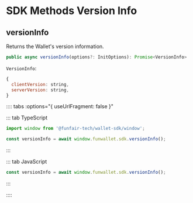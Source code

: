 # SDK Methods Version Info

## versionInfo

Returns the Wallet's version information.

```ts
public async versionInfo(options?: InitOptions): Promise<VersionInfo>
```

`VersionInfo`:

```js
{
  clientVersion: string,
  serverVersion: string,
}
```

:::: tabs :options="{ useUrlFragment: false }"

::: tab TypeScript

```ts
import window from '@funfair-tech/wallet-sdk/window';

const versionInfo = await window.funwallet.sdk.versionInfo();
```

:::

::: tab JavaScript

```js
const versionInfo = await window.funwallet.sdk.versionInfo();
```

:::

::::
